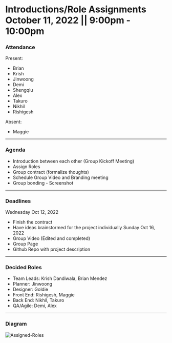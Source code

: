 <h1>Introductions/Role Assignments <br /> October 11, 2022 || 9:00pm - 10:00pm
</h1>

### Attendance 
Present:
- Brian 
- Krish 
- Jinwoong
- Demi
- Shengqiu
- Alex
- Takuro
- Nikhil
- Rishigesh

Absent: 
- Maggie
---
### Agenda 
- Introduction between each other (Group Kickoff Meeting) 
- Assign Roles
- Group contract (formalize thoughts)
- Schedule Group Video and Branding meeting
- Group bonding - Screenshot
---
### Deadlines
Wednesday Oct 12, 2022
- Finish the contract
- Have ideas brainstormed for the project individually
Sunday Oct 16, 2022
- Group Video (Edited and completed) 
- Group Page
- Github Repo with project description
---
### Decided Roles
- Team Leads: Krish Dandiwala, Brian Mendez
- Planner: Jinwoong
- Designer: Goldie
- Front End: Rishigesh, Maggie
- Back End: Nikhil, Takuro
- QA/Agile: Demi, Alex
---
### Diagram 
![Assigned-Roles](group-roles.jpg)



  
  
